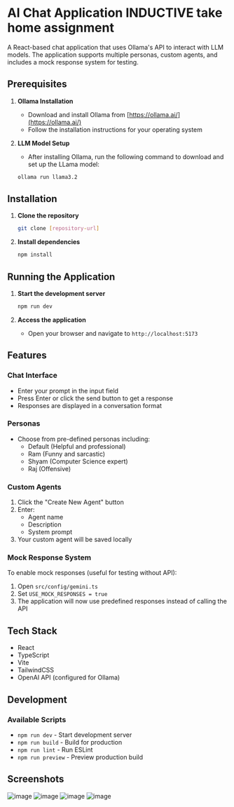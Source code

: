 # AI Chat Application INDUCTIVE take home assignment

A React-based chat application that uses Ollama's API to interact with LLM models. The application supports multiple personas, custom agents, and includes a mock response system for testing.

## Prerequisites

1. **Ollama Installation**
   - Download and install Ollama from [https://ollama.ai/](https://ollama.ai/)
   - Follow the installation instructions for your operating system

2. **LLM Model Setup**
   - After installing Ollama, run the following command to download and set up the LLama model:
   ```bash
   ollama run llama3.2
   ```

## Installation

1. **Clone the repository**
   ```bash
   git clone [repository-url]
   ```

2. **Install dependencies**
   ```bash
   npm install
   ```

## Running the Application

1. **Start the development server**
   ```bash
   npm run dev
   ```

2. **Access the application**
   - Open your browser and navigate to `http://localhost:5173`

## Features

### Chat Interface
- Enter your prompt in the input field
- Press Enter or click the send button to get a response
- Responses are displayed in a conversation format

### Personas
- Choose from pre-defined personas including:
  - Default (Helpful and professional)
  - Ram (Funny and sarcastic)
  - Shyam (Computer Science expert)
  - Raj (Offensive)

### Custom Agents
1. Click the "Create New Agent" button
2. Enter:
   - Agent name
   - Description
   - System prompt
3. Your custom agent will be saved locally

### Mock Response System
To enable mock responses (useful for testing without API):
1. Open `src/config/gemini.ts`
2. Set `USE_MOCK_RESPONSES = true`
3. The application will now use predefined responses instead of calling the API

## Tech Stack
- React
- TypeScript
- Vite
- TailwindCSS
- OpenAI API (configured for Ollama)

## Development

### Available Scripts
- `npm run dev` - Start development server
- `npm run build` - Build for production
- `npm run lint` - Run ESLint
- `npm run preview` - Preview production build

## Screenshots
![image](https://github.com/user-attachments/assets/e1c4d730-9a86-4761-8921-2df2604870cb)
![image](https://github.com/user-attachments/assets/8ad2b50d-3228-4293-9b8f-391a90c98c2b)
![image](https://github.com/user-attachments/assets/c10e45ef-afff-4a3f-8f81-4e7ee7cb0d4c)
![image](https://github.com/user-attachments/assets/4246fd8c-9162-4318-8e2b-0047c45c3ec5)

